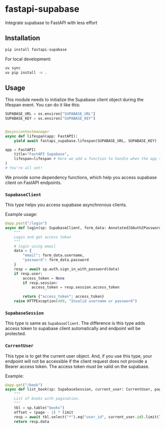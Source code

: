 # fastapi-supabase

Integrate supabase to FastAPI with less effort

## Installation

```sh
pip install fastapi-supabase
```

For local development:

```sh
uv sync
uv pip install -e .
```

## Usage

This module needs to initialize the Supabase client object during the lifespan event. You can do it like this:

```py
SUPABASE_URL = os.environ["SUPABASE_URL"]
SUPABASE_KEY = os.environ["SUPABASE_KEY"]


@asynccontextmanager
async def lifespan(app: FastAPI):
    yield await fastapi_supabase.lifespan(SUPABASE_URL, SUPABASE_KEY)

app = FastAPI(
    title="FastAPI Supabase",
    lifespan=lifespan # Here we add a function to handle when the app starts up.
)
# You're all set!
```

We provide some dependency functions, which help you access supabase client on FastAPI endpoints.

### `SupabaseClient`

This type helps you access supabase asynchronous clients.

Example usage:

```python
@app.post("/login")
async def login(sp: SupabaseClient, form_data: Annotated[OAuth2PasswordRequestForm, Depends()]):
    """
    Login and get access token
    """
    # login using email
    data = {
        "email": form_data.username,
        "password": form_data.password
    }
    resp = await sp.auth.sign_in_with_password(data)
    if resp.user:
        access_token = None
        if resp.session:
            access_token = resp.session.access_token
        
        return {"access_token": access_token}
    raise HTTPException(400, "Invalid username or password")
```

### `SupabaseSession`

This type is same as `SupabaseClient`. The difference is this type adds access token to supabase client automatically and endpoint will be protected.

### `CurrentUser`

This type is to get the current user object. And, if you use this type, your endpoint will not be accessible if the client request does not provide a Bearer access token. The access token must be valid on the supabase.

Example:

```python
@app.get("/book")
async def list_book(sp: SupabaseSession, current_user: CurrentUser, page: int = 1, limit: int = 10):
    """
    List of books with pagination.
    """
    tbl = sp.table("books")
    offset = (page - 1) * limit
    resp = await tbl.select("*").eq("user_id", current_user.id).limit(limit).offset(offset).execute()
    return resp.data
```
